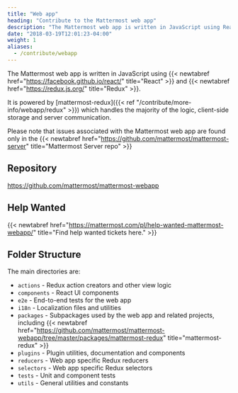 ```yaml
---
title: "Web app"
heading: "Contribute to the Mattermost web app"
description: "The Mattermost web app is written in JavaScript using React and Redux and is powered by mattermost-redux."
date: "2018-03-19T12:01:23-04:00"
weight: 1
aliases:
  - /contribute/webapp
---
```


The Mattermost web app is written in JavaScript using {{< newtabref href="https://facebook.github.io/react/" title="React" >}} and {{< newtabref href="https://redux.js.org/" title="Redux" >}}.

It is powered by [mattermost-redux]({{< ref "/contribute/more-info/webapp/redux" >}}) which handles the majority of the logic, client-side storage and server communication.

Please note that issues associated with the Mattermost web app are found only in the {{< newtabref href="https://github.com/mattermost/mattermost-server" title="Mattermost Server repo" >}}
## Repository

https://github.com/mattermost/mattermost-webapp

## Help Wanted

{{< newtabref href="https://mattermost.com/pl/help-wanted-mattermost-webapp/" title="Find help wanted tickets here." >}}

## Folder Structure

The main directories are:

* `actions` - Redux action creators and other view logic
* `components` - React UI components
* `e2e` - End-to-end tests for the web app
* `i18n` - Localization files and utilities
* `packages` - Subpackages used by the web app and related projects, including {{< newtabref href="https://github.com/mattermost/mattermost-webapp/tree/master/packages/mattermost-redux" title="mattermost-redux" >}}
* `plugins` - Plugin utilities, documentation and components
* `reducers` - Web app specific Redux reducers
* `selectors` - Web app specific Redux selectors
* `tests` - Unit and component tests
* `utils` - General utilities and constants
